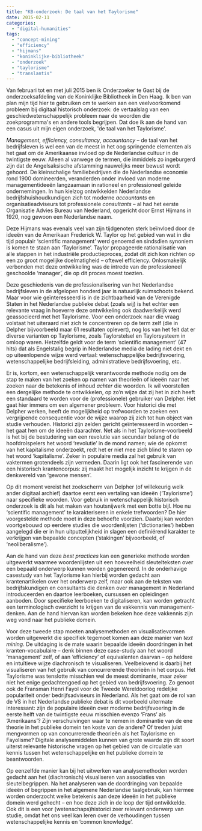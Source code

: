 ```yaml
---
title: "KB-onderzoek: De taal van het Taylorisme"
date: 2015-02-11
categories: 
  - "digital-humanities"
tags: 
  - "concept-mining"
  - "efficiency"
  - "hijmans"
  - "koninklijke-bibliotheek"
  - "onderzoek"
  - "taylorisme"
  - "translantis"
---
```


Van februari tot en met juli 2015 ben ik Onderzoeker te Gast bij de onderzoeksafdeling van de Koninklijke Bibliotheek in Den Haag. Ik ben van plan mijn tijd hier te gebruiken om te werken aan een veelvoorkomend probleem bij digitaal historisch onderzoek: de vertaalslag van een geschiedwetenschappelijk probleem naar de woorden die zoekprogramma's en andere tools begrijpen. Dat doe ik aan de hand van een casus uit mijn eigen onderzoek, 'de taal van het Taylorisme'.<!--more-->

_Management, efficiency, consultancy_, _accountancy_ – de taal van het bedrijfsleven is wel een van de meest in het oog springende elementen als het gaat om de Amerikaanse invloed op de Nederlandse cultuur in de twintigste eeuw. Alleen al vanwege de termen, die inmiddels zo ingeburgerd zijn dat de Angelsaksische afstamming nauwelijks meer bewust wordt gehoord. De kleinschalige familiebedrijven die de Nederlandse economie rond 1900 domineerden, veranderden onder invloed van moderne managementideeën langzaamaan in rationeel en professioneel geleide ondernemingen. In hun kielzog ontwikkelden Nederlandse bedrijfshuishoudkundigen zich tot moderne _accountants_ en organisatieadviseurs tot professionele _consultants_ – al had het eerste Organisatie Advies Bureau van Nederland, opgericht door Ernst Hijmans in 1920, nog gewoon een Nederlandse naam.

Deze Hijmans was evenals veel van zijn tijdgenoten sterk beïnvloed door de ideeën van de Amerikaan Frederick W. Taylor op het gebied van wat in die tijd populair ‘scientific management’ werd genoemd en sindsdien synoniem is komen te staan aan ‘Taylorisme’. Taylor propageerde rationalisatie van alle stappen in het industriële productieproces, zodat dit zich kon richten op een zo groot mogelijke doelmatigheid – oftewel efficiency. Onlosmakelijk verbonden met deze ontwikkeling was de intrede van de professioneel geschoolde ‘manager’, die op dit proces moest toezien.

Deze geschiedenis van de professionalisering van het Nederlandse bedrijfsleven in de afgelopen honderd jaar is natuurlijk ruimschoots bekend. Maar voor wie geïnteresseerd is in de zichtbaarheid van de Verenigde Staten in het Nederlandse publieke debat (zoals wij) is het echter een relevante vraag in hoeverre deze ontwikkeling ook daadwerkelijk werd geassocieerd met het Taylorisme. Voor een onderzoek naar die vraag volstaat het uiteraard niet zich te concentreren op de term zelf (die in Delpher bijvoorbeeld maar 61 resultaten oplevert), nog los van het feit dat er diverse varianten op Taylorisme, zoals Taylorstelsel en Taylorsysteem in omloop waren. Hetzelfde geldt voor de term ‘scientific management’ (47 hits) dat als Engelstalig begrip in Nederlandse media de lading niet dekt en op uiteenlopende wijze werd vertaal: wetenschappelijke bedrijfsvoering, wetenschappelijke bedrijfsleiding, administratieve bedrijfsvoering, etc.

Er is, kortom, een wetenschappelijk verantwoorde methode nodig om de stap te maken van het zoeken op namen van theorieën of ideeën naar het zoeken naar de betekenis of inhoud _achter_ die woorden. Ik wil voorstellen een dergelijke methode te ontwikkelen, op zo’n wijze dat zij het in zich heeft een standaard te worden voor de (professionele) gebruiker van Delpher. Het gaat hier immers om een algemener probleem. Voor historici die met Delpher werken, heeft de mogelijkheid op trefwoorden te zoeken een vergrijpende consequentie voor de wijze waarop zij zich tot hun object van studie verhouden. Historici zijn zelden gericht geïnteresseerd in woorden – het gaat hen om de ideeën daarachter. Net als in het Taylorisme-voorbeeld is het bij de bestudering van een revolutie van secundair belang of de hoofdrolspelers het woord ‘revolutie’ in de mond namen; wie de opkomst van het kapitalisme onderzoekt, redt het er niet mee zich blind te staren op het woord ‘kapitalisme’. Zeker in populaire media zal het gebruik van vaktermen grotendeels zijn vermeden. Daarin ligt ook het fascinerende van een historisch krantencorpus: zij maakt het mogelijk inzicht te krijgen in de denkwereld van ‘gewone mensen’.

Op dit moment vereist het zoekscherm van Delpher (of willekeurig welk ander digitaal archief) daartoe eerst een vertaling van ideeën (‘Taylorisme’) naar specifieke woorden. Voor gebruik in wetenschappelijk historisch onderzoek is dit als het maken van houtsnijwerk met een botte bijl. Hoe nu ‘scientific management’ te karakteriseren in enkele trefwoorden? De hier voorgestelde methode moet in deze behoefte voorzien. Daarbij kan worden voortgebouwd op eerdere studies die woordenlijsten (‘dictionaries’) hebben aangelegd die er in hun uitputtelijkheid in slagen een definiërend karakter te verkrijgen van bepaalde concepten (‘stakingen’ bijvoorbeeld, of ‘neoliberalisme’).

Aan de hand van deze _best practices_ kan een generieke methode worden uitgewerkt waarmee woordenlijsten uit een hoeveelheid sleutelteksten over een bepaald onderwerp kunnen worden gegenereerd. In de onderhavige casestudy van het Taylorisme kan hierbij worden gedacht aan krantenartikelen over het onderwerp zelf, maar ook aan de teksten van bedrijfskundigen en consultants die denken over management in Nederland introduceerden en daartoe leerboeken, cursussen en opleidingen aanboden. Door specifieke leerboeken te digitaliseren, kan worden getracht een terminologisch overzicht te krijgen van de vakkennis van management-denken. Aan de hand hiervan kan worden bekeken hoe deze vakkennis zijn weg vond naar het publieke domein.

Voor deze tweede stap moeten analysemethoden en visualisatievormen worden uitgewerkt die specifiek tegemoet komen aan deze manier van _text mining_. De uitdaging is de mate waarin bepaalde ideeën doordringen in het kranten-vocabulaire – denk binnen deze case-study aan het woord ‘management’ zelf, of aan ‘efficiency’ of equivalenten daarvan – op heldere en intuïtieve wijze diachronisch te visualiseren. Veelbelovend is daarbij het visualiseren van het gebruik van concurrerende theorieën in het corpus. Het Taylorisme was tenslotte misschien wel de meest dominante, maar zeker niet het enige gedachtengoed op het gebied van bedrijfsvoering. Zo genoot ook de Fransman Henri Fayol voor de Tweede Wereldoorlog redelijke populariteit onder bedrijfsadviseurs in Nederland. Als het gaat om de rol van de VS in het Nederlandse publieke debat is dit voorbeeld uitermate interessant: zijn de populaire ideeën over moderne bedrijfsvoering in de eerste helft van de twintigste eeuw misschien evenzo ‘Frans’ als ‘Amerikaans’? Zijn verschuivingen waar te nemen in dominantie van de ene theorie in het publieke domein ten koste van de andere? Of treden juist mengvormen op van concurrerende theorieën als het Taylorisme en Fayolisme? Digitale analysemiddelen kunnen van grote waarde zijn dit soort uiterst relevante historische vragen op het gebied van de circulatie van kennis tussen het wetenschappelijke en het publieke domein te beantwoorden.

Op eenzelfde manier kan bij het uitwerken van analysemethoden worden gedacht aan het (diachronisch) visualiseren van associaties van sleutelbegrippen. Na het analyseren van de doordringing van bepaalde ideeën of begrippen in het algemene Nederlandse taalgebruik, kan hiermee worden onderzocht welke betekenis aan deze ideeën in het publieke domein werd gehecht – en hoe deze zich in de loop der tijd ontwikkelde. Ook dit is een voor (wetenschaps)historici zeer relevant onderwerp van studie, omdat het ons veel kan leren over de verhoudingen tussen wetenschappelijke kennis en ‘common knowledge’.
